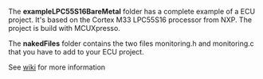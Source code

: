 The **exampleLPC55S16BareMetal** folder has a complete example of a ECU project. It's based on the Cortex M33 LPC55S16 processor from NXP. The project is build with MCUXpresso.

The **nakedFiles** folder contains the two files monitoring.h and monitoring.c that you have to add to your ECU project.

See [wiki](https://github.com/PapyMonitor/papymonitor/wiki) for more information
